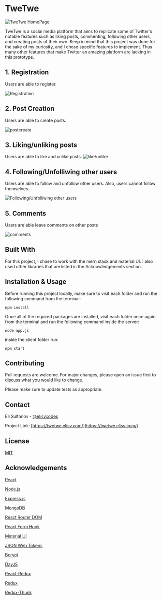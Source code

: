 # TweTwe

![TweTwe HomePage](https://elisv.com/_next/image?url=%2Ftwetwe.png&w=3840&q=75)

TweTwe is a social media platform that aims to replicate some of Twitter's notable features such as liking posts, commenting, following other users, and creating posts of their own. Keep in mind that this project was done for the sake of my curiosity, and I chose specific features to implement. Thus many other features that make Twitter an amazing platform are lacking in this prototype.

## 1. Registration
Users are able to register.

![Registration](https://user-images.githubusercontent.com/69530035/123552437-2432f780-d744-11eb-876e-7f47082171ef.gif)

## 2. Post Creation
Users are able to create posts.

![postcreate](https://user-images.githubusercontent.com/69530035/123552403-fcdc2a80-d743-11eb-9170-f57933cf903e.gif)

## 3. Liking/unliking posts
Users are able to like and unlike posts.
![like/unlike](https://user-images.githubusercontent.com/69530035/123553346-a0c7d500-d748-11eb-9122-65a9560ae05d.gif)

## 4. Following/Unfolliwing other users
Users are able to follow and unfollow other users. Also, users cannot follow themselves.

![Following/Unfolliwing other users](https://user-images.githubusercontent.com/69530035/123553453-3c594580-d749-11eb-9f91-4661bbc439b7.gif)

## 5. Comments
Users are able leave comments on other posts

![comments](https://user-images.githubusercontent.com/69530035/123553545-c2758c00-d749-11eb-8e89-a9725c107b5a.gif)


## Built With

For this project, I chose to work with the mern stack and material UI. I also used other libraries that are listed in the Acknowledgements section.

## Installation & Usage

Before running this project locally, make sure to visit each folder and run the following command from the terminal: 

```
npm install
```

Once all of the required packages are installed, visit each folder once again from the terminal and run the following command inside the server:
```
node app.js
```

inside the client folder run: 

```
npm start
```

## Contributing
Pull requests are welcome. For major changes, please open an issue first to discuss what you would like to change.

Please make sure to update tests as appropriate.

## Contact

Eli Sultanov - [@elisvcodes](https://twitter.com/elisvcodes) 

Project Link: [https://twetwe.elisv.com/](https://twetwe.elisv.com/)

## License
[MIT](https://choosealicense.com/licenses/mit/)

## Acknowledgements
[React](https://reactjs.org/)


[Node.js](https://nodejs.org/en/)

[Express.js](https://expressjs.com/)

[MongoDB](https://www.mongodb.com/)

[React Router DOM](https://www.mongodb.com/)

[React Form Hook](https://react-hook-form.com/)

[Material UI](https://material-ui.com/)

[JSON Web Tokens](https://jwt.io/)

[Bcrypt](https://www.npmjs.com/package/bcrypt)

[DayJS](https://github.com/iamkun/dayjs)

[React-Redux](https://react-redux.js.org/)

[Redux](https://redux.js.org/)

[Redux-Thunk](https://github.com/reduxjs/redux-thunk)
